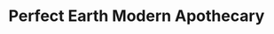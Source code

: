 ---
title: "Perfect Earth Modern Apothecary"
url: /north-logan/perfect-earth-modern-apothecary/
shop: Hanf
---